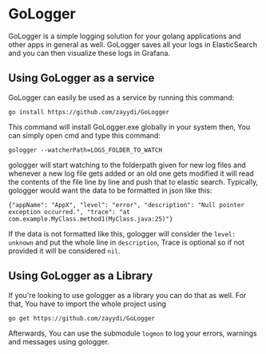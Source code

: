 # GoLogger
GoLogger is a simple logging solution for your golang applications and other apps in general as well. GoLogger saves all your logs in ElasticSearch and you can then visualize these logs in Grafana.

## Using GoLogger as a service
GoLogger can easily be used as a service by running this command:
```
go install https://github.com/zayydi/GoLogger
```
This command will install GoLogger.exe globally in your system then, You can simply open cmd and type this command:
```
gologger --watcherPath=LOGS_FOLDER_TO_WATCH
```
gologger will start watching to the folderpath given for new log files and whenever a new log file gets added or an old one gets modified it will read the contents of the file line by line and push that to elastic search.
Typically, gologger would want the data to be formatted in json like this:
```
{"appName": "AppX", "level": "error", "description": "Null pointer exception occurred.", "trace": "at com.example.MyClass.method1(MyClass.java:25)"}
```
If the data is not formatted like this, gologger will consider the `level: unknown` and put the whole line in `description`, Trace is optional so if not provided it will be considered `nil`.

## Using GoLogger as a Library
If you're looking to use gologger as a library you can do that as well. For that, You have to import the whole project using
```
go get https://github.com/zayydi/GoLogger
```
Afterwards, You can use the submodule `logmon` to log your errors, warnings and messages using gologger.
